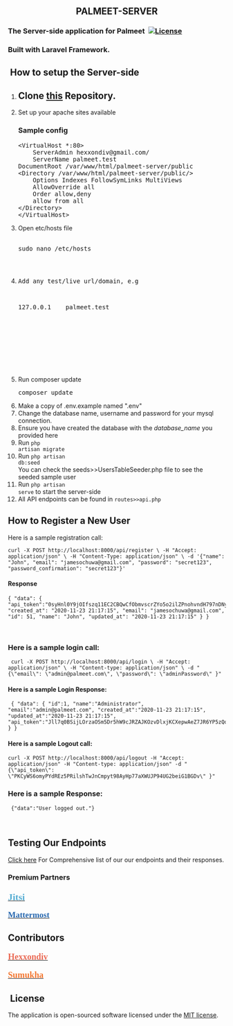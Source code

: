 <h2 align="center">PALMEET-SERVER</h2>
<h3>The Server-side application for Palmeet&nbsp;&nbsp;<a href="https://packagist.org/packages/laravel/framework"><img src="https://poser.pugx.org/laravel/framework/license.svg" alt="License"></a>&nbsp;</h3>
<h3>Built with Laravel Framework.</h3>
<h2>&nbsp;How to setup the Server-side</h2>
<ol>
    <li>
        <h2>Clone <a href="https://github.com/sumukhah/Palmeet-Server.git">this</a> Repository.</h2>
    </li>
    <li>Set up your apache sites available<h3>Sample config</h3>
        <pre>&lt;VirtualHost *:80&gt;
    ServerAdmin hexxondiv@gmail.com/ 
    ServerName palmeet.test 
DocumentRoot /var/www/html/palmeet-server/public 
&lt;Directory /var/www/html/palmeet-server/public/&gt; 
    Options Indexes FollowSymLinks MultiViews 
    AllowOverride all 
    Order allow,deny 
    allow from all 
&lt;/Directory&gt; 
&lt;/VirtualHost&gt; </pre>
    </li>
    <li>Open etc/hosts file<br><br>
        <pre>sudo nano /etc/hosts</pre><br></li>
    <li>
        <pre><p skip="true">Add any test/live url/domain, e.g</p><pre>

127.0.0.1<span style="white-space:pre;">    </span>palmeet.test


</pre><br><br>
        <p></p>
        </pre>
    </li>
    <li>Run composer update
        <pre>composer update</pre>
    </li>
    <li>Make a copy of .env.example named &quot;.env&quot;</li>
    <li>Change the database name, username and password for your mysql connection.</li>
    <li>Ensure you have created the database with the *database_name* you provided here</li>
    <li>
        <aside>Run <code>php artisan migrate</code></aside>
    </li>
    <li>Run <code>php artisan db:seed</code><br>You can check the seeds&gt;&gt;UsersTableSeeder.php file to see the seeded sample user</li>
    <li>Run <code>php artisan serve</code> to start the server-side</li>
    <li>All API endpoints can be found in <code>routes&gt;&gt;api.php</code></li>
</ol>
<h2>How to Register a New User</h2>
<p>Here is a sample registration call: <code>&nbsp;</code></p>
<pre><code>curl -X POST http://localhost:8000/api/register \ -H &quot;Accept: application/json&quot; \ -H &quot;Content-Type: application/json&quot; \ -d &apos;{&quot;name&quot;: &quot;John&quot;, &quot;email&quot;: &quot;jamesochuwa@gmail.com&quot;, &quot;password&quot;: &quot;secret123&quot;, &quot;password_confirmation&quot;: &quot;secret123&quot;}&apos; </code></pre>
<h4>Response</h4>
<pre><code>{ &quot;data&quot;: { &quot;api_token&quot;:&quot;0syHnl0Y9jOIfszq11EC2CBQwCfObmvscrZYo5o2ilZPnohvndH797nDNyAT&quot;, &quot;created_at&quot;: &quot;2020-11-23 21:17:15&quot;, &quot;email&quot;: &quot;jamesochuwa@gmail.com&quot;, &quot;id&quot;: 51, &quot;name&quot;: &quot;John&quot;, &quot;updated_at&quot;: &quot;2020-11-23 21:17:15&quot; } } </code></pre>
<p><br></p>
<h3>Here is a sample login call:</h3>
<pre><code> curl -X POST http://localhost:8000/api/login \ -H &quot;Accept: application/json&quot; \ -H &quot;Content-type: application/json&quot; \ -d &quot;{\&quot;email\&quot;: \&quot;admin@palmeet.com\&quot;, \&quot;password\&quot;: \&quot;adminPassword\&quot; }&quot; </code></pre>
<h4>Here is a sample Login Response:</h4>
<pre><code> { &quot;data&quot;: { &quot;id&quot;:1, &quot;name&quot;:&quot;Administrator&quot;, &quot;email&quot;:&quot;admin@palmeet.com&quot;, &quot;created_at&quot;:&quot;2020-11-23 21:17:15&quot;, &quot;updated_at&quot;:&quot;2020-11-23 21:17:15&quot;, &quot;api_token&quot;:&quot;Jll7q0BSijLOrzaOSm5Dr5hW9cJRZAJKOzvDlxjKCXepwAeZ7JR6YP5zQqnw&quot; } } </code></pre>
<h4>Here is a sample Logout call:</h4>
<pre><code>curl -X POST http://localhost:8000/api/logout -H &quot;Accept: application/json&quot; -H &quot;Content-type: application/json&quot; -d &quot;{\&quot;api_token\&quot;: \&quot;PKCyWS6omyPYdREz5PRilshTwJnCmpyt98AyHp77aXWUJP94UG2beiG1BGDv\&quot; }&quot; </code></pre>
<h3>Here is a sample Response:</h3>
<pre><code> {&quot;data&quot;:&quot;User logged out.&quot;} </code></pre>
<p><br></p>
<h2>Testing Our Endpoints</h2>
<p><a href="https://github.com/sumukhah/Palmeet-Server/blob/master/API_Endpoints_Responses.md">Click here</a> For Comprehensive list of our our endpoints and their responses.&nbsp;</p>
<h3>Premium Partners</h3>
<h3><a href="https://jitsi.org/" rel="noopener noreferrer" target="_blank"><span style='color: rgb(84, 172, 210); font-family: "Times New Roman"; font-size: 22px; font-style: normal; font-variant-ligatures: normal; font-variant-caps: normal; font-weight: 400; letter-spacing: normal; orphans: 2; text-align: start; text-indent: 0px; text-transform: none; white-space: normal; widows: 2; word-spacing: 0px; -webkit-text-stroke-width: 0px; text-decoration-style: initial; text-decoration-color: initial; float: none; display: inline !important;'><strong>Jitsi</strong></span></a></h3>
<p><a href="https://mattermost.com" rel="noopener noreferrer" target="_blank"><span style='color: rgb(41, 105, 176); font-family: "Times New Roman"; font-size: 19px; font-style: normal; font-variant-ligatures: normal; font-variant-caps: normal; font-weight: 400; letter-spacing: normal; orphans: 2; text-align: start; text-indent: 0px; text-transform: none; white-space: normal; widows: 2; word-spacing: 0px; -webkit-text-stroke-width: 0px; text-decoration-style: initial; text-decoration-color: initial; float: none; display: inline !important;'><strong>Mattermost</strong></span></a></p>
<h2>Contributors</h2>
<h4><a href="https://github.com/hexxondiv" rel="noopener noreferrer" target="_blank"><span style='color: rgb(235, 107, 86); font-family: "Times New Roman"; font-size: 20px; font-style: normal; font-variant-ligatures: normal; font-variant-caps: normal; font-weight: 400; letter-spacing: normal; orphans: 2; text-align: start; text-indent: 0px; text-transform: none; white-space: normal; widows: 2; word-spacing: 0px; -webkit-text-stroke-width: 0px; text-decoration-style: initial; text-decoration-color: initial; float: none; display: inline !important;'><strong>Hexxondiv</strong></span></a></h4>
<h4><strong><a href="https://github.com/sumukhah" target="_blank" rel="noopener noreferrer"></a></strong><a href="https://github.com/sumukhah" rel="noopener noreferrer" target="_blank"></a><a href="https://github.com/sumukhah" rel="noopener noreferrer" target="_blank"><span style='color: rgb(243, 121, 52); font-family: "Times New Roman"; font-size: 20px; font-style: normal; font-variant-ligatures: normal; font-variant-caps: normal; font-weight: 400; letter-spacing: normal; orphans: 2; text-align: start; text-indent: 0px; text-transform: none; white-space: normal; widows: 2; word-spacing: 0px; -webkit-text-stroke-width: 0px; text-decoration-style: initial; text-decoration-color: initial; float: none; display: inline !important;'><strong>Sumukha</strong></span></a></h4>
<h2>&nbsp;License&nbsp;</h2>
<p>The application is open-sourced software licensed under the <a href="https://opensource.org/licenses/MIT" rel="noopener noreferrer" target="_blank">MIT license</a>.</p>
